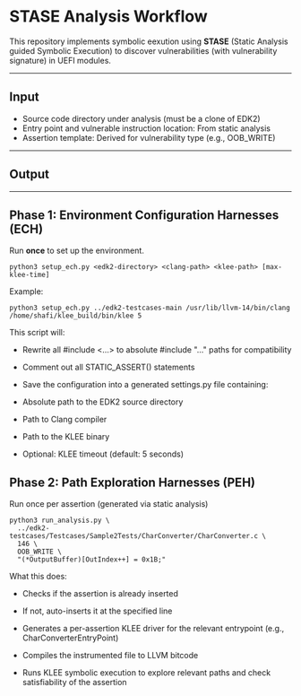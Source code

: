# STASE Analysis Workflow

This repository implements symbolic eexution using **STASE** (Static Analysis guided Symbolic Execution) to discover vulnerabilities (with vulnerability signature) in UEFI modules.

---

## Input

- Source code directory under analysis (must be a clone of EDK2)
- Entry point and vulnerable instruction location: From static analysis
- Assertion template: Derived for vulnerability type (e.g., OOB_WRITE)

---

## Output


---

## Phase 1: Environment Configuration Harnesses (ECH)

Run **once** to set up the environment.

```
python3 setup_ech.py <edk2-directory> <clang-path> <klee-path> [max-klee-time]
```
Example:
```
python3 setup_ech.py ../edk2-testcases-main /usr/lib/llvm-14/bin/clang /home/shafi/klee_build/bin/klee 5
```
This script will:

- Rewrite all #include <...> to absolute #include "..." paths for compatibility

- Comment out all STATIC_ASSERT() statements

- Save the configuration into a generated settings.py file containing:

 - Absolute path to the EDK2 source directory

 - Path to Clang compiler

 - Path to the KLEE binary

 - Optional: KLEE timeout (default: 5 seconds)

## Phase 2: Path Exploration Harnesses (PEH)
Run once per assertion (generated via static analysis)
```
python3 run_analysis.py \
  ../edk2-testcases/Testcases/Sample2Tests/CharConverter/CharConverter.c \
  146 \
  OOB_WRITE \
  "(*OutputBuffer)[OutIndex++] = 0x1B;"

```
 What this does:
- Checks if the assertion is already inserted

- If not, auto-inserts it at the specified line

- Generates a per-assertion KLEE driver for the relevant entrypoint (e.g., CharConverterEntryPoint)

- Compiles the instrumented file to LLVM bitcode

- Runs KLEE symbolic execution to explore relevant paths and check satisfiability of the assertion